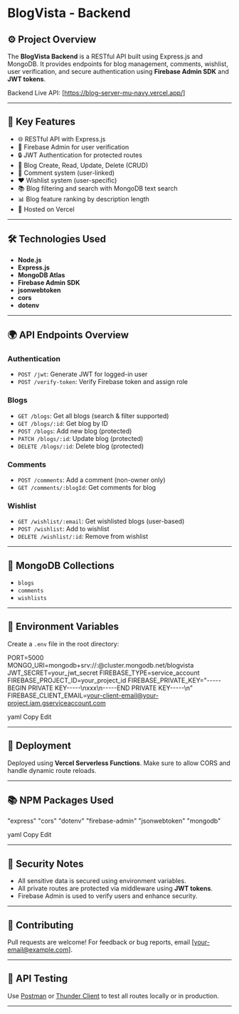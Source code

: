 # BlogVista - Backend

## ⚙️ Project Overview

The **BlogVista Backend** is a RESTful API built using Express.js and MongoDB. It provides endpoints for blog management, comments, wishlist, user verification, and secure authentication using **Firebase Admin SDK** and **JWT tokens**.

Backend Live API: [https://blog-server-mu-navy.vercel.app/]

---

## 🔑 Key Features

- 🌐 RESTful API with Express.js
- 🔐 Firebase Admin for user verification
- 🔒 JWT Authentication for protected routes
- 📝 Blog Create, Read, Update, Delete (CRUD)
- 💬 Comment system (user-linked)
- ❤️ Wishlist system (user-specific)
- 📚 Blog filtering and search with MongoDB text search
- 📊 Blog feature ranking by description length
- 🚀 Hosted on Vercel

---

## 🛠 Technologies Used

- **Node.js**
- **Express.js**
- **MongoDB Atlas**
- **Firebase Admin SDK**
- **jsonwebtoken**
- **cors**
- **dotenv**

---

## 🌍 API Endpoints Overview

### Authentication
- `POST /jwt`: Generate JWT for logged-in user
- `POST /verify-token`: Verify Firebase token and assign role

### Blogs
- `GET /blogs`: Get all blogs (search & filter supported)
- `GET /blogs/:id`: Get blog by ID
- `POST /blogs`: Add new blog (protected)
- `PATCH /blogs/:id`: Update blog (protected)
- `DELETE /blogs/:id`: Delete blog (protected)

### Comments
- `POST /comments`: Add a comment (non-owner only)
- `GET /comments/:blogId`: Get comments for blog

### Wishlist
- `GET /wishlist/:email`: Get wishlisted blogs (user-based)
- `POST /wishlist`: Add to wishlist
- `DELETE /wishlist/:id`: Remove from wishlist

---

## 🧾 MongoDB Collections

- `blogs`
- `comments`
- `wishlists`

---

## 🔐 Environment Variables

Create a `.env` file in the root directory:

PORT=5000
MONGO_URI=mongodb+srv://<username>:<password>@cluster.mongodb.net/blogvista
JWT_SECRET=your_jwt_secret
FIREBASE_TYPE=service_account
FIREBASE_PROJECT_ID=your_project_id
FIREBASE_PRIVATE_KEY="-----BEGIN PRIVATE KEY-----\nxxx\n-----END PRIVATE KEY-----\n"
FIREBASE_CLIENT_EMAIL=your-client-email@your-project.iam.gserviceaccount.com

yaml
Copy
Edit

---

## 🚀 Deployment

Deployed using **Vercel Serverless Functions**. Make sure to allow CORS and handle dynamic route reloads.

---

## 📚 NPM Packages Used

"express"
"cors"
"dotenv"
"firebase-admin"
"jsonwebtoken"
"mongodb"

yaml
Copy
Edit

---

## 🔐 Security Notes

- All sensitive data is secured using environment variables.
- All private routes are protected via middleware using **JWT tokens**.
- Firebase Admin is used to verify users and enhance security.

---

## 🤝 Contributing

Pull requests are welcome! For feedback or bug reports, email [your-email@example.com].

---

## 📸 API Testing

Use [Postman](https://postman.com) or [Thunder Client](https://www.thunderclient.com/) to test all routes locally or in production.

---